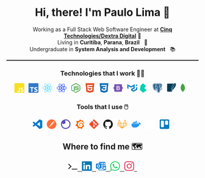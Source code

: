 <h1 align="center">
  Hi, there! I'm Paulo Lima 🤘️
</h1>

<p align="center">
   Working as a Full Stack Web Software Engineer at <b><a href="https://www.cinqtechnologies.com/">Cinq Technologies/Dextra Digital</a></b> 👔️
   </br>
   Living in <b>Curitiba</b>, <b>Parana</b>, <b>Brazil</b> &nbsp; 📌
   </br>
   Undergraduate in <b>System Analysis and Development</b> &nbsp; 📚️
</p>

<hr style="border-top: 1px dotted"/>

<h3 align="center">
  Technologies that I work 👨‍💻️
</h3>

<p align=center>
  <img src="images/technologies/javascript.svg" width="5%" /> &nbsp;
  <img src="images/technologies/typescript.svg" width="5%"/> &nbsp;
  <img src="images/technologies/react.svg" width="5%"/> &nbsp;
  <img src="images/technologies/native.svg" width="5%"/> &nbsp;
  <img src="images/technologies/node.svg" width="5%"/> &nbsp;
  <img src="images/technologies/html.svg" width="5%"/> &nbsp;
  <img src="images/technologies/css.svg" width="5%"/> &nbsp;
  <img src="images/technologies/bootstrap.svg" width="5%"/> &nbsp;
  <img src="images/technologies/material.svg" width="5%"/> 
  <img src="images/technologies/bulma.svg" width="5%"/> &nbsp;
  <img src="images/technologies/postgresql.svg" width="5%"/> &nbsp;
  <img src="images/technologies/sqlite.svg" width="5%"/> 
  <img src="images/technologies/mongodb.svg" width="5%"/> &nbsp;
</p>

<h3 align="center">
  Tools that I use 🖱️
</h3>

<p align=center>
  <img src="images/tools/vscode.svg" width="5%" /> &nbsp;
  <img src="images/tools/postman.svg" width="5%" /> &nbsp;
  <img src="images/tools/insomnia.svg" width="5%" /> &nbsp;
  <img src="images/tools/grafana.svg" width="5%" /> &nbsp;
  <img src="images/tools/git.svg" width="5%" /> &nbsp;
  <img src="images/tools/github.svg" width="5%" /> &nbsp;
  <img src="images/tools/gitlab.svg" width="5%" /> &nbsp;
  <img src="images/tools/docker.svg" width="5%" /> &nbsp;
  <img src="images/tools/notion.svg" width="5%" /> &nbsp;
  <img src="images/tools/trello.svg" width="5%" /> &nbsp;
</p>


<h2 align="center">
  Where to find me 🗺️
</h2>

<p align=center>
  <a
    href="https://paulophlp.github.io/portfolio/"
  >
    <img src="images/social/favicon.ico" width="5%" /> &nbsp;
  </a>
  <a
    href="https://www.linkedin.com/in/paulo-lima-1218a9149/" 
  >
    <img src="images/social/linkedin.svg" width="5%" /> &nbsp;
  </a>
  <a
    href="mailto:paulo.phlp@outlook.com" 
  >
    <img src="images/social/outlook.svg" width="5%" /> &nbsp;
  </a>
  <a
    href="https://web.whatsapp.com/send?phone=+5541997835546" 
  >
    <img src="images/social/whatsapp.svg" width="5%" /> &nbsp;
  </a>
  <a
    href="https://www.instagram.com/pauleta_mexicana" 
  >
  <img src="images/social/instagram.svg" width="5%" /> &nbsp;
  </a>
</p>
